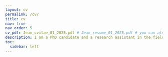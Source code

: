 ```yaml
---
layout: cv
permalink: /cv/
title: cv
nav: true
nav_order: 5
cv_pdf: Jean_cvitae_01_2025.pdf # Jean_resume_01_2025.pdf # you can also use external links here
description: I am a PhD candidate and a research assistant in the field of experimental astroparticle physics, working on neutrino research spanning data analysis and software development for tools designed for scientific applications.
toc:
  sidebar: left
---
```

